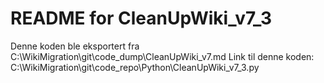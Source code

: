 # README for CleanUpWiki_v7_3
Denne koden ble eksportert fra C:\WikiMigration\git\code_dump\CleanUpWiki_v7.md
Link til denne koden: C:\WikiMigration\git\code_repo\Python\CleanUpWiki_v7_3.py

